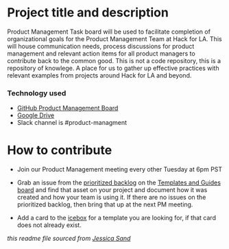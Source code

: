 # Project title and description

Product Management Task board will be used to facilitate completion of organizational goals for the Product Management Team at Hack for LA. This will house communication needs, process discussions for product management and relevant action items for all product managers to contribute back to the common good. This is not a code repository, this is a repository of knowlege. A place for us to gather up effective practices with relevant examples from projects around Hack for LA and beyond.

### Technology used

- [GitHub Product Management Board](https://github.com/100Automations/Website/projects/1)
- [Google Drive](https://drive.google.com/drive/u/1/folders/1lO8k_0Z1UejkuRlNMYlUl2xlqgyBmvrF) 
- Slack channel is #product-managment 

# How to contribute
- Join our Product Management meeting every other Tuesday at 6pm PST

- Grab an issue from the [prioritized backlog](https://github.com/hackforla/product-managment/projects/2#column-10573805) on the [Templates and Guides board](https://github.com/hackforla/product-managment/projects/2) and find that asset on your project and document how it was created and how your team is using it.  If there are no issues on the prioritized backlog, then bring that up at the next PM meeting.

- Add a card to the [icebox](https://github.com/hackforla/product-managment/projects/2#column-10573804) for a template you are looking for, if that card does not already exist.



*this readme file sourced from [Jessica Sand](http://jessicasand.com/other-stuff/just-enough-docs/)*
